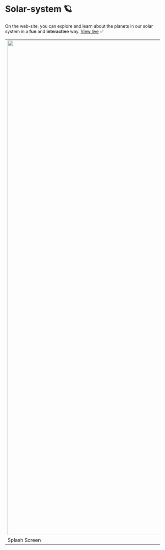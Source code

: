 # Solar-system 🪐
On the web-site, you can explore and learn about the planets in our solar system in a **fun** and **interactive** way.
[View live](https://solar-system-app-3d.netlify.app) ✅

<table border="0">
 <tr>
    <td><img width="1604" src="https://user-images.githubusercontent.com/87017227/215339027-9f0c1aff-2712-4e8c-9262-b7525a5b5839.png"></td>
    <td><img width="1604" src="https://user-images.githubusercontent.com/87017227/215339891-d789ae97-e53b-4321-b4ee-f10231f6fc8d.png"></td>
 </tr>
 <tr>
    <td>Splash Screen</td>
    <td>About Planet</td>
 </tr>
</table>

